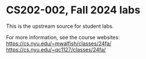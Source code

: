 # CS202-002, Fall 2024 labs

This is the upstream source for student labs.

For more information, see the course websites:
https://cs.nyu.edu/~mwalfish/classes/24fa/
https://cs.nyu.edu/~qc1127/classes/24fa/
